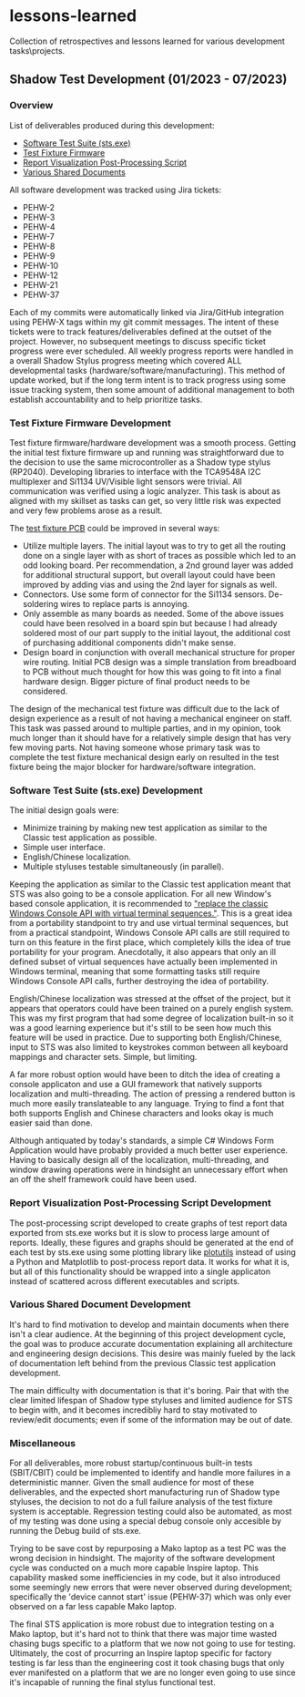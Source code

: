 # lessons-learned
Collection of retrospectives and lessons learned for various development tasks\projects.

## Shadow Test Development (01/2023 - 07/2023)

### Overview

List of deliverables produced during this development:
- [Software Test Suite (sts.exe)](https://github.com/zspace/system.next/tree/4fcdabe0a3cbf488d76e2d5311cb5c2a6b913c95/src/sts)
- [Test Fixture Firmware](https://github.com/zspace/system.stylus-test)
- [Report Visualization Post-Processing Script](https://github.com/zspace/system.next/tree/2023-07-18/src/sts/visualization)
- [Various Shared Documents](https://drive.google.com/drive/folders/1wXSDqC41-oXLo9gca-oo_jmC6_VZsKjb?usp=sharing)
  
All software development was tracked using Jira tickets:
- PEHW-2
- PEHW-3
- PEHW-4
- PEHW-7
- PEHW-8
- PEHW-9
- PEHW-10
- PEHW-12
- PEHW-21
- PEHW-37

Each of my commits were automatically linked via Jira/GitHub integration using PEHW-X tags within my 
git commit messages. The intent of these tickets were to track features/deliverables defined at the 
outset of the project. However, no subsequent meetings to discuss specific ticket progress were ever 
scheduled. All weekly progress reports were handled in a overall Shadow Stylus progress meeting which 
covered ALL developmental tasks (hardware/software/manufacturing). This method of update worked, but 
if the long term intent is to track progress using some issue tracking system, then some amount of 
additional management to both establish accountability and to help prioritize tasks.

### Test Fixture Firmware Development
Test fixture firmware/hardware development was a smooth process. Getting the initial test 
fixture firmware up and running was straightforward due to the decision to use the same 
microcontroller as a Shadow type stylus (RP2040). Developing libraries to interface with the 
TCA9548A I2C multiplexer and Si1134 UV/Visible light sensors were trivial. All communication 
was verified using a logic analyzer. This task is about as aligned with my skillset as tasks 
can get, so very little risk was expected and very few problems arose as a result.

The [test fixture PCB](https://drive.google.com/drive/folders/11jU83LX4VfU5nPACNiEmDud2YjdDnlWJ?usp=drive_link)
could be improved in several ways:  
- Utilize multiple layers. The initial layout was to try to get all the routing done on a single layer with 
as short of traces as possible which led to an odd looking board. Per recommendation, a 2nd ground layer was 
added for additional structural support, but overall layout could have been improved by adding vias and 
using the 2nd layer for signals as well.
- Connectors. Use some form of connector for the Si1134 sensors. De-soldering wires to replace parts is 
annoying.
- Only assemble as many boards as needed. Some of the above issues could have been resolved in a board spin 
but because I had already soldered most of our part supply to the initial layout, the additional cost 
of purchasing additional components didn't make sense.
- Design board in conjunction with overall mechanical structure for proper wire routing. Initial 
PCB design was a simple translation from breadboard to PCB without much thought for how this was going 
to fit into a final hardware design. Bigger picture of final product needs to be considered.

The design of the mechanical test fixture was difficult due to the lack of design experience as a result 
of not having a mechanical engineer on staff. This task was passed around to multiple parties, and in my 
opinion, took much longer than it should have for a relatively simple design that has very few moving parts. 
Not having someone whose primary task was to complete the test fixture mechanical design early on resulted 
in the test fixture being the major blocker for hardware/software integration.

### Software Test Suite (sts.exe) Development
The initial design goals were:
- Minimize training by making new test application as similar to the Classic test application as possible.
- Simple user interface.
- English/Chinese localization.
- Multiple styluses testable simultaneously (in parallel).

Keeping the application as similar to the Classic test application meant that STS was also going to be
a console application. For all new Window's based console application, it is recommended to ["replace the
classic Windows Console API with virtual terminal sequences."](https://learn.microsoft.com/en-us/windows/console/classic-vs-vt).
This is a great idea from a portability standpoint to try and use virtual terminal sequences, but from a 
practical standpoint, Windows Console API calls are still required to turn on this feature in the first 
place, which completely kills the idea of true portability for your program. Anecdotally, it also appears 
that only an ill defined subset of virtual sequences have actually been implemented in Windows terminal, 
meaning that some formatting tasks still require Windows Console API calls, further destroying the idea 
of portability.

English/Chinese localization was stressed at the offset of the project, but it appears that operators 
could have been trained on a purely english system. This was my first program that had some degree of 
localization built-in so it was a good learning experience but it's still to be seen how much this 
feature will be used in practice. Due to supporting both English/Chinese, input to STS was also limited 
to keystrokes common between all keyboard mappings and character sets. Simple, but limiting.

A far more robust option would have been to ditch the idea of creating a console applicaton and use a 
GUI framework that natively supports localization and multi-threading. The action of pressing a rendered 
button is much more easily translateable to any language. Trying to find a font that both supports 
English and Chinese characters and looks okay is much easier said than done. 

Although antiquated by today's standards, a simple C# Windows Form Application would have probably 
provided a much better user experience. Having to basically design all of the localization, multi-threading, 
and window drawing operations were in hindsight an unnecessary effort when an off the shelf framework 
could have been used.

### Report Visualization Post-Processing Script Development
The post-processing script developed to create graphs of test report data exported from sts.exe works 
but it is slow to process large amount of reports. Ideally, these figures and graphs should be generated 
at the end of each test by sts.exe using some plotting library like [plotutils](https://www.gnu.org/software/plotutils/) 
instead of using a Python and Matplotlib to post-process report data. It works for what it is, but all 
of this functionality should be wrapped into a single applicaton instead of scattered across different 
executables and scripts.

### Various Shared Document Development
It's hard to find motivation to develop and maintain documents when there isn't a clear audience. At the 
beginning of this project development cycle, the goal was to produce accurate documentation explaining 
all architecture and engineering design decisions. This desire was mainly fueled by the lack of documentation 
left behind from the previous Classic test application development. 

The main difficulty with documentation is that it's boring. Pair that with the clear limited lifespan of 
Shadow type styluses and limited audience for STS to begin with, and it becomes incredibliy hard to stay 
motivated to review/edit documents; even if some of the information may be out of date.

### Miscellaneous
For all deliverables, more robust startup/continuous built-in tests (SBIT/CBIT) could be implemented to 
identify and handle more failures in a deterministic manner. Given the small audience for most of these 
deliverables, and the expected short manufacturing run of Shadow type styluses, the decision to not do 
a full failure analysis of the test fixture system is acceptable. Regression testing could also be automated, 
as most of my testing was done using a special debug console only accesible by running the Debug build of sts.exe.

Trying to be save cost by repurposing a Mako laptop as a test PC was the wrong decision in hindsight. 
The majority of the software development cycle was conducted on a much more capable Inspire laptop. This 
capability masked some inefficiencies in my code, but it also introduced some seemingly new errors that 
were never observed during development; specifically the 'device cannot start' issue (PEHW-37) which was 
only ever observed on a far less capable Mako laptop. 

The final STS application is more robust due to integration testing on a Mako laptop, but it's hard not to 
think that there was major time wasted chasing bugs specific to a platform that we now not going to use for 
testing. Ultimately, the cost of procurring an Inspire laptop specific for factory testing is far less than 
the engineering cost it took chasing bugs that only ever manifested on a platform that we are no longer even 
going to use since it's incapable of running the final stylus functional test.

